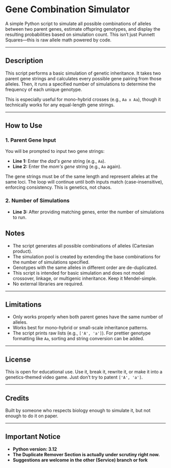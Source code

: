 # Gene Combination Simulator

A simple Python script to simulate all possible combinations of alleles between two parent genes, estimate offspring genotypes, and display the resulting probabilities based on simulation count. This isn’t just Punnett Squares—this is raw allele math powered by code.

---

## Description

This script performs a basic simulation of genetic inheritance. It takes two parent gene strings and calculates every possible gene pairing from those alleles. Then, it runs a specified number of simulations to determine the frequency of each unique genotype.

This is especially useful for mono-hybrid crosses (e.g., `Aa x Aa`), though it technically works for any equal-length gene strings.

---

## How to Use

### 1. Parent Gene Input

You will be prompted to input two gene strings:

- **Line 1:** Enter the *dad's gene* string (e.g., `Aa`).
- **Line 2:** Enter the *mom's gene* string (e.g., `Aa` again).

The gene strings must be of the same length and represent alleles at the same loci. The loop will continue until both inputs match (case-insensitive), enforcing consistency. This is genetics, not chaos.


### 2. Number of Simulations

- **Line 3:** After providing matching genes, enter the number of simulations to run.

## Notes

- The script generates all possible combinations of alleles (Cartesian product).
- The simulation pool is created by extending the base combinations for the number of simulations specified.
- Genotypes with the same alleles in different order are de-duplicated.
- This script is intended for basic simulation and does not model crossover, linkage, or multigenic inheritance. Keep it Mendel-simple.
- No external libraries are required.

---

## Limitations

- Only works properly when both parent genes have the same number of alleles.
- Works best for mono-hybrid or small-scale inheritance patterns.
- The script prints raw lists (e.g., `['A', 'a']`). For prettier genotype formatting like `Aa`, sorting and string conversion can be added.

---

## License

This is open for educational use. Use it, break it, rewrite it, or make it into a genetics-themed video game. Just don’t try to patent `['A', 'a']`.

---

## Credits

Built by someone who respects biology enough to simulate it, but not enough to do it on paper.

---

## Important Notice

- **Python version: 3.12**
- **The Duplicate Remover Section is actually under scrutiny right now.**
- **Suggestions are welcome in the other (Service) branch or fork**
